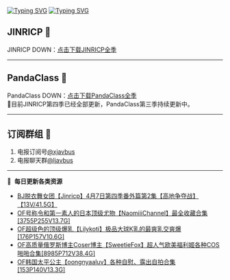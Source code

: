 [![Typing SVG](https://readme-typing-svg.herokuapp.com?font=Fira+Code&pause=1000&center=true&vCenter=true&random=true&width=435&lines=所有链接都需要翻墙访问)](https://jinricp.neocities.org/jinricp.html)
[![Typing SVG](https://readme-typing-svg.herokuapp.com?font=Fira+Code&pause=1000&center=true&vCenter=true&random=true&width=435&lines=点击进入福利资源下载中心)](https://jinricp.neocities.org/jinricp.html)
## JINRICP 👋   
JINRICP DOWN：[点击下载JINRICP全季](https://mypikpak.com/s/VODz7HXQoqcX0UrvaXfDtFoPo1)
****
## PandaClass 💯   
PandaClass DOWN：[点击下载PandaClass全季](https://mypikpak.com/s/VOKOTZkoEnkyvCnELVSquM97o1)   
💞目前JINRICP第四季已经全部更新，PandaClass第三季持续更新中。
****
## 订阅群组 🔞
1. 电报订阅号[@xjavbus](https://t.me/xjavbus)
2. 电报聊天群[@ljavbus](https://t.me/ljavbus)
**** 
📕 &nbsp;**每日更新各类资源**
<!-- BLOG-POST-LIST:START -->
- [BJ脱衣舞女团【Jinricp】4月7日第四季番外篇第2集【高地争夺战】【13V/41.5G】](https://fuli.rulel.com/324.html)
- [OF号称令和第一素人的日本顶级尤物【NaomiiiChannel】最全收藏合集[3755P255V13.7G]](https://fuli.rulel.com/323.html)
- [OF超级色的顶级爆乳【Lilykoti】极品大球K乳的最爽乳交爽爆[176P157V10.6G]](https://fuli.rulel.com/322.html)
- [OF高质量俄罗斯博主Coser博主【SweetieFox】超人气欧美福利姬各种COS啪啪合集[8985P712V38.4G]](https://fuli.rulel.com/321.html)
- [OF韩国太平公主【oongnyaaluv】各种自慰、露出自拍合集[153P140V13.3G]](https://fuli.rulel.com/320.html)
<!-- BLOG-POST-LIST:END -->
